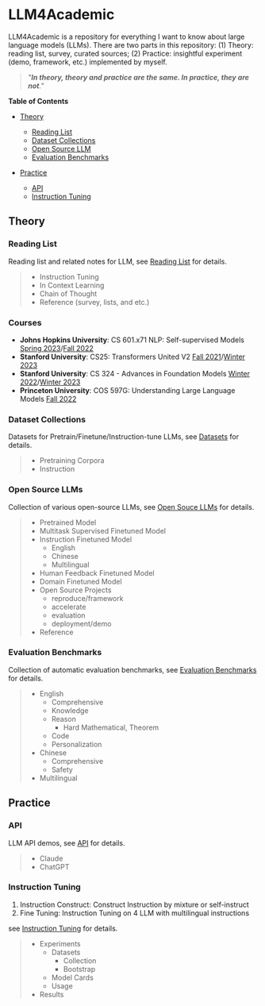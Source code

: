 # LLM4Academic

LLM4Academic is a repository for everything I want to know about large language models (LLMs). There are two parts in this repository: (1) Theory: reading list, survey, curated sources; (2) Practice: insightful experiment (demo, framework, etc.) implemented by myself.

> *"**In theory, theory and practice are the same. In practice, they are not**."*

**Table of Contents**

- [Theory](#theory)

  - [Reading List](#reading-list)
  - [Dataset Collections](#dataset-collections)
  - [Open Source LLM](#open-source-llms)
  - [Evaluation Benchmarks](#evaluation-benchmarks)
- [Practice](#Practice)

  - [API](#api)
  - [Instruction Tuning](#instruction-tuning)

## Theory

### Reading List

Reading list and related notes for LLM, see [Reading List](Theory/ReadingList.md) for details.

> - Instruction Tuning
> - In Context Learning
> - Chain of Thought
> - Reference (survey, lists, and etc.)

### Courses

- **Johns Hopkins University**: CS 601.x71 NLP: Self-supervised Models [Spring 2023](https://self-supervised.cs.jhu.edu/sp2023/)/[Fall 2022](https://self-supervised.cs.jhu.edu/fa2022/)
- **Stanford University**: CS25: Transformers United V2 [Fall 2021](https://web.stanford.edu/class/cs25/prev_years/2021_fall/)/[Winter 2023](https://web.stanford.edu/class/cs25/)
- **Stanford University**: CS 324 - Advances in Foundation Models [Winter 2022](https://stanford-cs324.github.io/winter2022/)/[Winter 2023](https://stanford-cs324.github.io/winter2023/)
- **Princeton University**: COS 597G: Understanding Large Language Models [Fall 2022](https://www.cs.princeton.edu/courses/archive/fall22/cos597G/)

### Dataset Collections

Datasets for Pretrain/Finetune/Instruction-tune LLMs, see [Datasets](Theory/Dataset.md) for details.

> - Pretraining Corpora
> - Instruction

### Open Source LLMs

Collection of various open-source LLMs, see [Open Souce LLMs](Theory/OpenSourceLLM.md) for details.

> - Pretrained Model
> - Multitask Supervised Finetuned Model
> - Instruction Finetuned Model
>   - English
>   - Chinese
>   - Multilingual
> - Human Feedback Finetuned Model
> - Domain Finetuned Model
> - Open Source Projects
>   - reproduce/framework
>   - accelerate
>   - evaluation
>   - deployment/demo
> - Reference

### Evaluation Benchmarks

Collection of automatic evaluation benchmarks, see [Evaluation Benchmarks](Theory/EvaluationBenchmarks.md) for details.

> - English
>   - Comprehensive
>   - Knowledge
>   - Reason
>     - Hard Mathematical, Theorem
>   - Code
>   - Personalization
> - Chinese
>   - Comprehensive
>   - Safety
> - Multilingual

## Practice

### API

LLM API demos, see [API](Practice/API/README.md) for details.

> - Claude
> - ChatGPT

### Instruction Tuning

1. Instruction Construct: Construct Instruction by mixture or self-instruct
2. Fine Tuning: Instruction Tuning on 4 LLM with multilingual instructions

see [Instruction Tuning](Practice/Instruction_Tuning/READEME.md) for details.

> - Experiments
>   - Datasets
>     - Collection
>     - Bootstrap
>   - Model Cards
>   - Usage
> - Results
